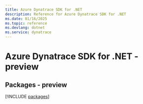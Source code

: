 ```yaml
---
title: Azure Dynatrace SDK for .NET
description: Reference for Azure Dynatrace SDK for .NET
ms.date: 01/16/2025
ms.topic: reference
ms.devlang: dotnet
ms.service: dynatrace
---
```

# Azure Dynatrace SDK for .NET - preview
## Packages - preview
[!INCLUDE [packages](dynatrace-index.md)]